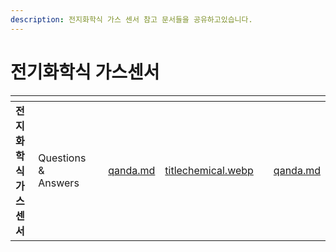```yaml
---
description: 전지화학식 가스 센서 참고 문서들을 공유하고있습니다.
---
```


# 전기화학식 가스센서


<table data-column-title-hidden data-view="cards"><thead><tr><th></th><th></th><th></th><th data-hidden data-type="content-ref"></th><th data-hidden data-card-cover data-type="files"></th><th data-hidden data-type="content-ref"></th><th data-hidden data-card-target data-type="content-ref"></th></tr></thead>
<tbody>

<tr><td><strong>전지화학식 가스센서</strong></td>
<td>Questions & Answers</td>
<td></td>
<td><a href="qanda.md">qanda.md</a></td>
<td><a href="image/titlechemical.webp">titlechemical.webp</a></td>
<td></td>
<td><a href="qanda.md">qanda.md</a></td></tr>

</tbody></table>